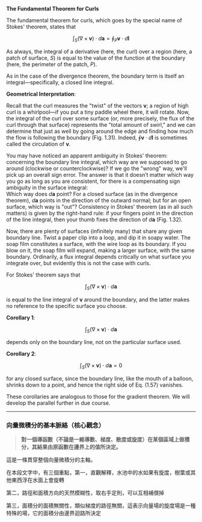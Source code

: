 
**The Fundamental Theorem for Curls** 

The fundamental theorem for curls, which goes by the special name of Stokes' theorem, states that

$$
\int_S (\nabla \times \mathbf{v}) \cdot d\mathbf{a} = \oint_P \mathbf{v} \cdot d\mathbf{l}
$$

As always, the integral of a derivative (here, the curl) over a region (here, a patch of surface, $S$) is equal to the value of the function at the boundary (here, the perimeter of the patch, $P$). 

As in the case of the divergence theorem, the boundary term is itself an integral—specifically, a closed line integral.

**Geometrical Interpretation**: 

Recall that the curl measures the "twist" of the vectors $\mathbf{v}$; a region of high curl is a whirlpool—if you put a tiny paddle wheel there, it will rotate. Now, the integral of the curl over some surface (or, more precisely, the flux of the curl through that surface) represents the "total amount of swirl," and we can determine that just as well by going around the edge and finding how much the flow is following the boundary (Fig. 1.31). Indeed, $\oint \mathbf{v} \cdot d\mathbf{l}$ is sometimes called the circulation of $\mathbf{v}$.

You may have noticed an apparent ambiguity in Stokes' theorem: concerning the boundary line integral, which way are we supposed to go around (clockwise or counterclockwise)? If we go the "wrong" way, we'll pick up an overall sign error. The answer is that it doesn’t matter which way you go as long as you are consistent, for there is a compensating sign ambiguity in the surface integral:  
Which way does $d\mathbf{a}$ point? For a closed surface (as in the divergence theorem), $d\mathbf{a}$ points in the direction of the outward normal; but for an open surface, which way is "out"? Consistency in Stokes' theorem (as in all such matters) is given by the right-hand rule: if your fingers point in the direction of the line integral, then your thumb fixes the direction of $d\mathbf{a}$ (Fig. 1.32).

Now, there are plenty of surfaces (infinitely many) that share any given boundary line. Twist a paper clip into a loop, and dip it in soapy water. The soap film constitutes a surface, with the wire loop as its boundary. If you blow on it, the soap film will expand, making a larger surface, with the same boundary. Ordinarily, a flux integral depends critically on what surface you integrate over, but evidently this is not the case with curls. 

For Stokes' theorem says that  

$$
\int_S (\nabla \times \mathbf{v}) \cdot d\mathbf{a}
$$

is equal to the line integral of $\mathbf{v}$ around the boundary, and the latter makes no reference to the specific surface you choose.

**Corollary 1**: 

$$
\int_S (\nabla \times \mathbf{v}) \cdot d\mathbf{a}
$$

depends only on the boundary line, not on the particular surface used.

**Corollary 2**:

$$
\int_S (\nabla \times \mathbf{v}) \cdot d\mathbf{a} = 0
$$

for any closed surface, since the boundary line, like the mouth of a balloon, shrinks down to a point, and hence the right side of Eq. (1.57) vanishes.

These corollaries are analogous to those for the gradient theorem. We will develop the parallel further in due course.

--- 

### 向量微積分的基本脈絡（核心觀念）

> **對一個導函數（不論是一維導數、梯度、散度或旋度）在某個區域上做積分，其結果由原函數在邊界上的值所決定。**

這是一條貫穿整個向量微積分的主軸。

在本段文字中，有三個重點，第一，直觀解釋，水池中的水如果有旋度，樹葉或其他東西浮在水面上會旋轉

第二，路徑和面積方向的天然模糊性，取右手定則，可以互相補償掉

第三，面積分的面積無關性，類似梯度的路徑無關，這表示向量場的旋度場是一種特殊的場，它的面積分由邊界迴路所決定


